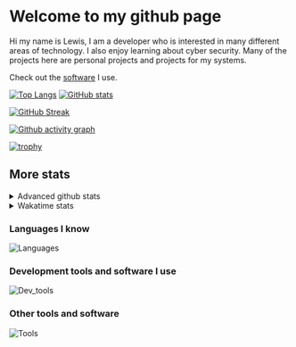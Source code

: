 # Welcome to my github page
Hi my name is Lewis, I am a developer who is interested in many different areas of technology. I also enjoy learning about cyber security. Many of the projects here are personal projects and projects for my systems.

Check out the [software](https://github.com/awesomelewis2007/awesomelewis2007/blob/master/software.md) I use.

[![Top Langs](https://github-readme-stats.vercel.app/api/top-langs/?username=awesomelewis2007&hide=html,css&langs_count=10&layout=compact&theme=transparent&exclude_repo=GPT-code-repository)](https://github.com/anuraghazra/github-readme-stats) [![GitHub stats](https://github-readme-stats.vercel.app/api?username=awesomelewis2007&show_icons=true&theme=transparent)](https://github.com/anuraghazra/github-readme-stats)

[![GitHub Streak](https://streak-stats.demolab.com?user=Awesomelewis2007&theme=transparent)](https://git.io/streak-stats)

[![Github activity graph](https://github-readme-activity-graph.cyclic.app/graph?username=awesomelewis2007&theme=github-compact&area=true)](https://github.com/ashutosh00710/github-readme-activity-graph)

[![trophy](https://github-profile-trophy.vercel.app/?username=awesomelewis2007&theme=darkhub)](https://github.com/ryo-ma/github-profile-trophy)

## More stats
<details close>
<summary>Advanced github stats</summary>
<br>
  
![Metrics](https://raw.githubusercontent.com/awesomelewis2007/awesomelewis2007/master/github-metrics.svg)
  
</details>

<details close>
<summary>Wakatime stats</summary>
<br>

<!--START_SECTION:waka-->

```text
Markdown         6 hrs 40 mins   ███████▓░░░░░░░░░░░░░░░░░   30.26 %
C                2 hrs 49 mins   ███▒░░░░░░░░░░░░░░░░░░░░░   12.81 %
Rust             2 hrs 3 mins    ██▒░░░░░░░░░░░░░░░░░░░░░░   09.32 %
Assembly         1 hr 57 mins    ██▒░░░░░░░░░░░░░░░░░░░░░░   08.85 %
Makefile         1 hr 40 mins    ██░░░░░░░░░░░░░░░░░░░░░░░   07.58 %
Python           1 hr 27 mins    █▓░░░░░░░░░░░░░░░░░░░░░░░   06.59 %
C++              1 hr 19 mins    █▓░░░░░░░░░░░░░░░░░░░░░░░   06.03 %
Text             54 mins         █░░░░░░░░░░░░░░░░░░░░░░░░   04.12 %
Other            41 mins         ▓░░░░░░░░░░░░░░░░░░░░░░░░   03.10 %
```

<!--END_SECTION:waka-->
</details>

### Languages I know
![Languages](https://skillicons.dev/icons?i=python,cpp,cs,c,javascript,nodejs,dotnet,bash,css,html,rust)
### Development tools and software I use
![Dev_tools](https://skillicons.dev/icons?i=git,docker,github,googlecloud,vscode,visualstudio,raspberrypi,linux,powershell,replit)
### Other tools and software
![Tools](https://skillicons.dev/icons?i=blender,ps,pr,ai,xd,figma)
